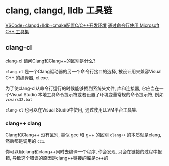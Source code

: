 # clang, clangd, lldb 工具链

[VSCode+clangd+lldb+cmake配置C/C++开发环境](https://zhuanlan.zhihu.com/p/566365173)
[通过命令行使用 Microsoft C++ 工具集](https://learn.microsoft.com/zh-cn/cpp/build/building-on-the-command-line?view=msvc-170)

## clang-cl

[clang-cl](https://www.bookstack.cn/read/clang-llvm/clang-user-manual.9.md)
[请问Clang和Clang++的区别是什么?](https://www.zhihu.com/question/464110189)

`clang-cl` 是一个Clang驱动器的另一个命令行接口的选择, 被设计用来兼容Visual C++ 的编译器, cl.exe.

为了使clang-cl从命令行运行的时候能够找到系统头文件, 库和连接器,
它应当在一个Visual Studio 本地工具命令提示符或者设置了环境变量常规的命令提示符, 例如 `vcvars32.bat`

`clang-cl` 也可以在Visual Studio中使用, 通过使用LLVM平台工具集.

### clang++ clang

Clang和Clang++ 没有区别, 类似 gcc 和 g++ 的区别
`clang++` 的本质就是clang, 然后都是调用的 `cc1`.

你可以用clang和clang++同时去编译一个程序,
你会发现, 只会在链接的过程中报错,
导致这个错误的原因是clang++链接的库是c++的
